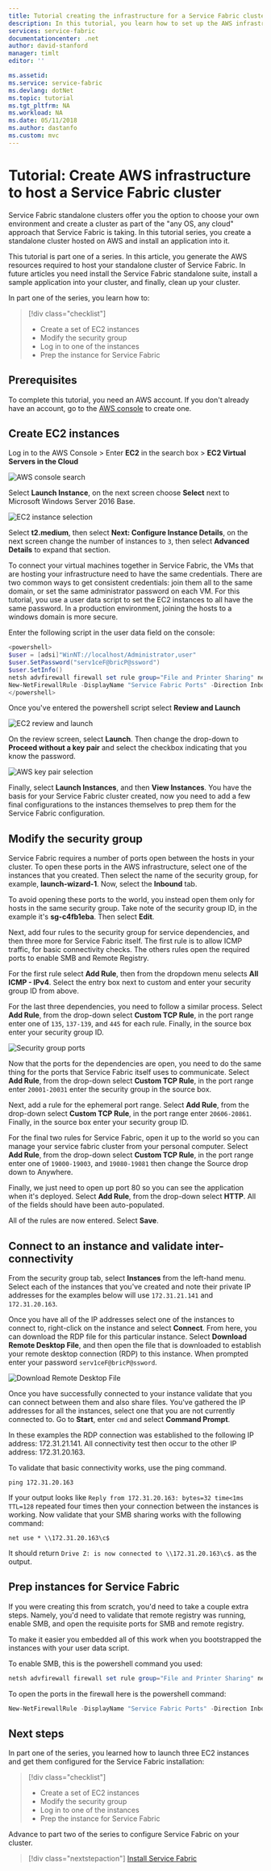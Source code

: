 ```yaml
---
title: Tutorial creating the infrastructure for a Service Fabric cluster on AWS - Azure Service Fabric | Microsoft Docs
description: In this tutorial, you learn how to set up the AWS infrastructure to run a Service Fabric cluster.
services: service-fabric
documentationcenter: .net
author: david-stanford
manager: timlt
editor: ''

ms.assetid: 
ms.service: service-fabric
ms.devlang: dotNet
ms.topic: tutorial
ms.tgt_pltfrm: NA
ms.workload: NA
ms.date: 05/11/2018
ms.author: dastanfo
ms.custom: mvc
---
```

# Tutorial: Create AWS infrastructure to host a Service Fabric cluster

Service Fabric standalone clusters offer you the option to choose your own environment and create a cluster as part of the "any OS, any cloud" approach that Service Fabric is taking. In this tutorial series, you create a standalone cluster hosted on AWS and install an application into it.

This tutorial is part one of a series. In this article, you generate the AWS resources required to host your standalone cluster of Service Fabric. In future articles you need install the Service Fabric standalone suite, install a sample application into your cluster, and finally, clean up your cluster.

In part one of the series, you learn how to:

> [!div class="checklist"]
> * Create a set of EC2 instances
> * Modify the security group
> * Log in to one of the instances
> * Prep the instance for Service Fabric

## Prerequisites

To complete this tutorial, you need an AWS account.  If you don't already have an account, go to the [AWS console](https://aws.amazon.com/) to create one.

## Create EC2 instances

Log in to the AWS Console > Enter **EC2** in the search box > **EC2 Virtual Servers in the Cloud**

![AWS console search][aws-console]

Select **Launch Instance**, on the next screen choose **Select** next to Microsoft Windows Server 2016 Base.

![EC2 instance selection][aws-ec2instance]

Select **t2.medium**, then select **Next: Configure Instance Details**, on the next screen change the number of instances to `3`, then select **Advanced Details** to expand that section.

To connect your virtual machines together in Service Fabric, the VMs that are hosting your infrastructure need to have the same credentials.  There are two common ways to get consistent credentials: join them all to the same domain, or set the same administrator password on each VM.  For this tutorial, you use a user data script to set the EC2 instances to all have the same password.  In a production environment, joining the hosts to a windows domain is more secure.

Enter the following script in the user data field on the console:

```powershell
<powershell>
$user = [adsi]"WinNT://localhost/Administrator,user"
$user.SetPassword("serv1ceF@bricP@ssword")
$user.SetInfo()
netsh advfirewall firewall set rule group="File and Printer Sharing" new enable=Yes
New-NetFirewallRule -DisplayName "Service Fabric Ports" -Direction Inbound -Action Allow -RemoteAddress LocalSubnet -Protocol TCP -LocalPort 135, 137-139, 445
</powershell>
```

Once you've entered the powershell script select **Review and Launch**

![EC2 review and launch][aws-ec2configure2]

On the review screen, select **Launch**.  Then change the drop-down to **Proceed without a key pair** and select the checkbox indicating that you know the password.

![AWS key pair selection][aws-keypair]

Finally, select **Launch Instances**, and then **View Instances**.  You have the basis for your Service Fabric cluster created, now you need to add a few final configurations to the instances themselves to prep them for the Service Fabric configuration.

## Modify the security group

Service Fabric requires a number of ports open between the hosts in your cluster. To open these ports in the AWS infrastructure, select one of the instances that you created. Then select the name of the security group, for example,  **launch-wizard-1**. Now, select the **Inbound** tab.

To avoid opening these ports to the world, you instead open them only for hosts in the same security group. Take note of the security group ID, in the example it's **sg-c4fb1eba**.  Then select **Edit**.

Next, add four rules to the security group for service dependencies, and then three more for Service Fabric itself. The first rule is to allow ICMP traffic, for basic connectivity checks. The others rules open the required ports to enable SMB and Remote Registry.

For the first rule select **Add Rule**, then from the dropdown menu selects **All ICMP - IPv4**. Select the entry box next to custom and enter your security group ID from above.

For the last three dependencies, you need to follow a similar process.  Select **Add Rule**, from the drop-down select **Custom TCP Rule**, in the port range enter one of `135`, `137-139`, and `445` for each rule. Finally, in the source box enter your security group ID.

![Security group ports][aws-ec2securityports]

Now that the ports for the dependencies are open, you need to do the same thing for the ports that Service Fabric itself uses to communicate. Select **Add Rule**, from the drop-down select **Custom TCP Rule**, in the port range enter `20001-20031` enter the security group in the source box.

Next, add a rule for the ephemeral port range.  Select **Add Rule**, from the drop-down select **Custom TCP Rule**, in the port range enter `20606-20861`. Finally, in the source box enter your security group ID.

For the final two rules for Service Fabric, open it up to the world so you can manage your service fabric cluster from your personal computer. Select **Add Rule**, from the drop-down select **Custom TCP Rule**, in the port range enter one of `19000-19003`, and `19080-19081` then change the Source drop down to Anywhere.

Finally, we just need to open up port 80 so you can see the application when it's deployed. Select **Add Rule**, from the drop-down select **HTTP**. All of the fields should have been auto-populated.

All of the rules are now entered. Select **Save**.

## Connect to an instance and validate inter-connectivity

From the security group tab, select **Instances** from the left-hand menu.  Select each of the instances that you've created and note their private IP addresses for the examples below will use `172.31.21.141` and `172.31.20.163`.

Once you have all of the IP addresses select one of the instances to connect to, right-click on the instance and select **Connect**.  From here, you can download the RDP file for this particular instance.  Select **Download Remote Desktop File**, and then open the file that is downloaded to establish your remote desktop connection (RDP) to this instance.  When prompted enter your password `serv1ceF@bricP@ssword`.

![Download Remote Desktop File][aws-rdp]

Once you have successfully connected to your instance validate that you can connect between them and also share files.  You've gathered the IP addresses for all the instances, select one that you are not currently connected to. Go to **Start**, enter `cmd` and select **Command Prompt**.

In these examples the RDP connection was established to the following IP address: 172.31.21.141. All connectivity test then occur to the other IP address: 172.31.20.163.

To validate that basic connectivity works, use the ping command.

```
ping 172.31.20.163
```

If your output looks like `Reply from 172.31.20.163: bytes=32 time<1ms TTL=128` repeated four times then your connection between the instances is working.  Now validate that your SMB sharing works with the following command:

```
net use * \\172.31.20.163\c$
```

It should return `Drive Z: is now connected to \\172.31.20.163\c$.` as the output.

## Prep instances for Service Fabric

If you were creating this from scratch, you'd need to take a couple extra steps.  Namely, you'd need to validate that remote registry was running, enable SMB, and open the requisite ports for SMB and remote registry.

To make it easier you embedded all of this work when you bootstrapped the instances with your user data script.

To enable SMB, this is the powershell command you used:

```powershell
netsh advfirewall firewall set rule group="File and Printer Sharing" new enable=Yes
```

To open the ports in the firewall here is the powershell command:

```powershell
New-NetFirewallRule -DisplayName "Service Fabric Ports" -Direction Inbound -Action Allow -RemoteAddress LocalSubnet -Protocol TCP -LocalPort 135, 137-139, 445
```

## Next steps

In part one of the series, you learned how to launch three EC2 instances and get them configured for the Service Fabric installation:

> [!div class="checklist"]
> * Create a set of EC2 instances
> * Modify the security group
> * Log in to one of the instances
> * Prep the instance for Service Fabric

Advance to part two of the series to configure Service Fabric on your cluster.

> [!div class="nextstepaction"]
> [Install Service Fabric](service-fabric-tutorial-standalone-create-service-fabric-cluster.md)

<!-- IMAGES -->
[aws-console]: ./media/service-fabric-tutorial-standalone-cluster/aws-console.png
[aws-ec2instance]: ./media/service-fabric-tutorial-standalone-cluster/aws-ec2instance.png
[aws-ec2configure2]: ./media/service-fabric-tutorial-standalone-cluster/aws-ec2configure2.png
[aws-rdp]: ./media/service-fabric-tutorial-standalone-cluster/aws-rdp.png
[aws-ec2securityports]: ./media/service-fabric-tutorial-standalone-cluster/aws-ec2securityports.png
[aws-keypair]: ./media/service-fabric-tutorial-standalone-cluster/aws-keypair.png